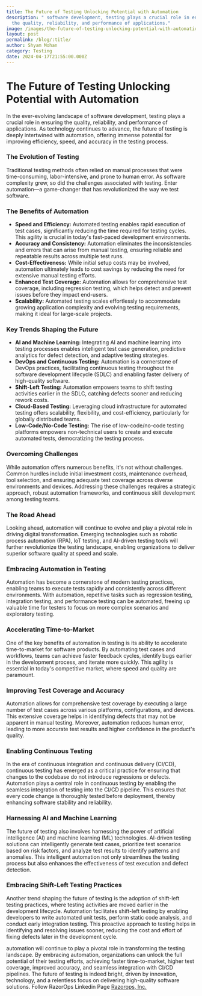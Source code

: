 ```yaml
---
title: The Future of Testing Unlocking Potential with Automation
description: " software development, testing plays a crucial role in ensuring
  the quality, reliability, and performance of applications."
image: /images/the-future-of-testing-unlocking-potential-with-automation.webp
layout: post
permalink: /blog/:title/
author: Shyam Mohan
category: Testing
date: 2024-04-17T21:55:00.000Z
---
```

# The Future of Testing Unlocking Potential with Automation

In the ever-evolving landscape of software development, testing plays a crucial role in ensuring the quality, reliability, and performance of applications. As technology continues to advance, the future of testing is deeply intertwined with automation, offering immense potential for improving efficiency, speed, and accuracy in the testing process.

### The Evolution of Testing

Traditional testing methods often relied on manual processes that were time-consuming, labor-intensive, and prone to human error. As software complexity grew, so did the challenges associated with testing. Enter automation—a game-changer that has revolutionized the way we test software.

### The Benefits of Automation

-   **Speed and Efficiency:**  Automated testing enables rapid execution of test cases, significantly reducing the time required for testing cycles. This agility is crucial in today's fast-paced development environments.
-   **Accuracy and Consistency:**  Automation eliminates the inconsistencies and errors that can arise from manual testing, ensuring reliable and repeatable results across multiple test runs.
-   **Cost-Effectiveness:**  While initial setup costs may be involved, automation ultimately leads to cost savings by reducing the need for extensive manual testing efforts.
-   **Enhanced Test Coverage:** Automation allows for comprehensive test coverage, including regression testing, which helps detect and prevent issues before they impact end-users.
-   **Scalability:**  Automated testing scales effortlessly to accommodate growing application complexity and evolving testing requirements, making it ideal for large-scale projects.

### Key Trends Shaping the Future

-   **AI and Machine Learning:** Integrating AI and machine learning into testing processes enables intelligent test case generation, predictive analytics for defect detection, and adaptive testing strategies.
-   **DevOps and Continuous Testing:**  Automation is a cornerstone of DevOps practices, facilitating continuous testing throughout the software development lifecycle (SDLC) and enabling faster delivery of high-quality software.
-   **Shift-Left Testing:**  Automation empowers teams to shift testing activities earlier in the SDLC, catching defects sooner and reducing rework costs.
-   **Cloud-Based Testing:** Leveraging cloud infrastructure for automated testing offers scalability, flexibility, and cost-efficiency, particularly for globally distributed teams.
-   **Low-Code/No-Code Testing:** The rise of low-code/no-code testing platforms empowers non-technical users to create and execute automated tests, democratizing the testing process.

### Overcoming Challenges

While automation offers numerous benefits, it's not without challenges. Common hurdles include initial investment costs, maintenance overhead, tool selection, and ensuring adequate test coverage across diverse environments and devices. Addressing these challenges requires a strategic approach, robust automation frameworks, and continuous skill development among testing teams.

### The Road Ahead

Looking ahead, automation will continue to evolve and play a pivotal role in driving digital transformation. Emerging technologies such as robotic process automation (RPA), IoT testing, and AI-driven testing tools will further revolutionize the testing landscape, enabling organizations to deliver superior software quality at speed and scale.

### Embracing Automation in Testing

Automation has become a cornerstone of modern testing practices, enabling teams to execute tests rapidly and consistently across different environments. With automation, repetitive tasks such as regression testing, integration testing, and performance testing can be automated, freeing up valuable time for testers to focus on more complex scenarios and exploratory testing.

### Accelerating Time-to-Market

One of the key benefits of automation in testing is its ability to accelerate time-to-market for software products. By automating test cases and workflows, teams can achieve faster feedback cycles, identify bugs earlier in the development process, and iterate more quickly. This agility is essential in today's competitive market, where speed and quality are paramount.

### Improving Test Coverage and Accuracy

Automation allows for comprehensive test coverage by executing a large number of test cases across various platforms, configurations, and devices. This extensive coverage helps in identifying defects that may not be apparent in manual testing. Moreover, automation reduces human error, leading to more accurate test results and higher confidence in the product's quality.

### Enabling Continuous Testing

In the era of continuous integration and continuous delivery (CI/CD), continuous testing has emerged as a critical practice for ensuring that changes to the codebase do not introduce regressions or defects. Automation plays a central role in continuous testing by enabling the seamless integration of testing into the CI/CD pipeline. This ensures that every code change is thoroughly tested before deployment, thereby enhancing software stability and reliability.

### Harnessing AI and Machine Learning

The future of testing also involves harnessing the power of artificial intelligence (AI) and machine learning (ML) technologies. AI-driven testing solutions can intelligently generate test cases, prioritize test scenarios based on risk factors, and analyze test results to identify patterns and anomalies. This intelligent automation not only streamlines the testing process but also enhances the effectiveness of test execution and defect detection.

### Embracing Shift-Left Testing Practices

Another trend shaping the future of testing is the adoption of shift-left testing practices, where testing activities are moved earlier in the development lifecycle. Automation facilitates shift-left testing by enabling developers to write automated unit tests, perform static code analysis, and conduct early integration testing. This proactive approach to testing helps in identifying and resolving issues sooner, reducing the cost and effort of fixing defects later in the development cycle.

automation will continue to play a pivotal role in transforming the testing landscape. By embracing automation, organizations can unlock the full potential of their testing efforts, achieving faster time-to-market, higher test coverage, improved accuracy, and seamless integration with CI/CD pipelines. The future of testing is indeed bright, driven by innovation, technology, and a relentless focus on delivering high-quality software solutions. Follow RazorOps Linkedin Page  [Razorops, Inc.](https://www.linkedin.com/company/razorops)
